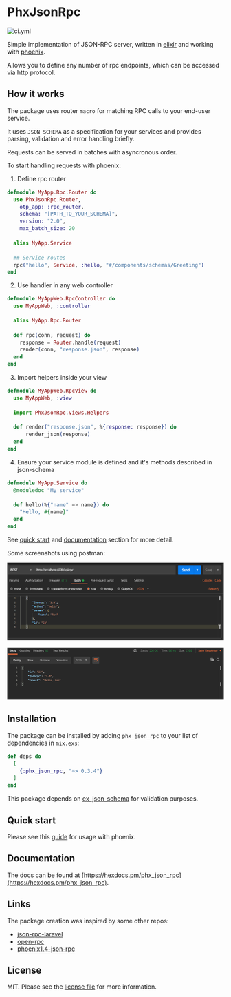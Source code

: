 # PhxJsonRpc

![ci.yml](https://github.com/shirokovnv/phx_json_rpc/actions/workflows/ci.yml/badge.svg)

Simple implementation of JSON-RPC server, written in [elixir](https://elixir-lang.org/) and working with [phoenix](https://www.phoenixframework.org/).

Allows you to define any number of rpc endpoints, which can be accessed via http protocol.

## How it works

The package uses router `macro` for matching RPC calls to your end-user service.

It uses `JSON SCHEMA` as a specification for your services and provides parsing, validation and error handling briefly.

Requests can be served in batches with asyncronous order.

To start handling requests with phoenix:

1. Define rpc router

```elixir
defmodule MyApp.Rpc.Router do
  use PhxJsonRpc.Router,
    otp_app: :rpc_router,
    schema: "[PATH_TO_YOUR_SCHEMA]",
    version: "2.0",
    max_batch_size: 20

  alias MyApp.Service

  ## Service routes
  rpc("hello", Service, :hello, "#/components/schemas/Greeting")
end
```

2. Use handler in any web controller

```elixir
defmodule MyAppWeb.RpcController do
  use MyAppWeb, :controller

  alias MyApp.Rpc.Router

  def rpc(conn, request) do
    response = Router.handle(request)
    render(conn, "response.json", response)
  end
end
```

3. Import helpers inside your view

```elixir
defmodule MyAppWeb.RpcView do
  use MyAppWeb, :view

  import PhxJsonRpc.Views.Helpers

  def render("response.json", %{response: response}) do
      render_json(response)
  end
end
```

4. Ensure your service module is defined and it's methods described in json-schema

```elixir
defmodule MyApp.Service do
  @moduledoc "My service"

  def hello(%{"name" => name}) do
    "Hello, #{name}"
  end
end
```

See [quick start](#quick-start) and [documentation](#documentation) section for more detail.

Some screenshots using postman:

![request](assets/images/request.png "request")

![response](assets/images/response.png "response")

## Installation

The package can be installed
by adding `phx_json_rpc` to your list of dependencies in `mix.exs`:

```elixir
def deps do
  [
    {:phx_json_rpc, "~> 0.3.4"}
  ]
end
```

This package depends on [ex_json_schema](https://github.com/jonasschmidt/ex_json_schema) for validation purposes.

## Quick start

Please see this [guide](https://hexdocs.pm/phx_json_rpc/PhxJsonRpc.html) for usage with phoenix.

## Documentation

The docs can be found at [https://hexdocs.pm/phx_json_rpc](https://hexdocs.pm/phx_json_rpc).

## Links

The package creation was inspired by some other repos:

- [json-rpc-laravel](https://github.com/avto-dev/json-rpc-laravel)
- [open-rpc](https://github.com/open-rpc/)
- [phoenix1.4-json-rpc](https://github.com/vruizext/phoenix1.4-json-rpc)

## License

MIT. Please see the [license file](LICENSE.md) for more information.
